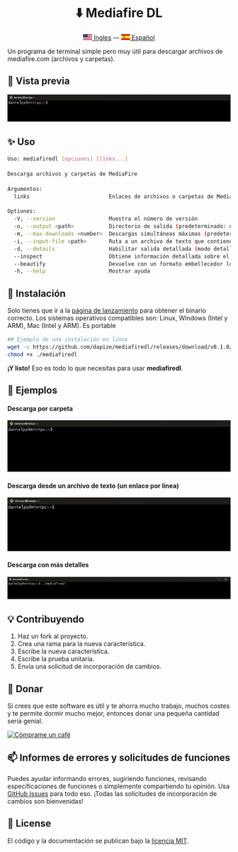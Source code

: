 <div align="center">
    <p>
        <h1>⬇️ Mediafire DL</h1>
    </p>
    <p>
        <a href="README.md"><img src="en_US.png" alt="English Language"/> Ingles</a> — <a href="README-es_ES.md"><img src="es_ES.png" alt="English Language"/> Español</a>
    </p>
</div>

Un programa de terminal simple pero muy útil para descargar archivos de mediafire.com (archivos y carpetas).

## 📸 Vista previa

![Preview!](preview.gif)

## ✨ Uso

```bash
Uso: mediafiredl [opciones] [links...]

Descarga archivos y carpetas de MediaFire

Argumentos:
  links                         Enlaces de archivos o carpetas de MediaFire

Optiones:
  -V, --version                 Muestra el número de versión
  -o, --output <path>           Directorio de salida (predeterminado: directorio actual) (predeterminado: "./")
  -m, --max-downloads <number>  Descargas simultáneas máximas (predeterminado: "2")
  -i, --input-file <path>       Ruta a un archivo de texto que contiene enlaces de MediaFire
  -d, --details                 Habilitar salida detallada (modo detallado) (predeterminado: false)
  --inspect                     Obtiene información detallada sobre el enlace proporcionado sin descargar el archivo. (predeterminado: false)
  --beautify                    Devuelve con un formato embellecedor los datos a mostrar para la opción 'inspect'. (predeterminado: false)
  -h, --help                    Mostrar ayuda
```

## 🔧 Instalación

Solo tienes que ir a la [página de lanzamiento](https://github.com/dapize/mediafiredl/releases/tag/v0.1.0) para obtener el binario correcto. Los sistemas operativos compatibles son: Linux, Windows (Intel y ARM), Mac (Intel y ARM). Es portable

```bash
## Ejemplo de una instalación en linux
wget -c https://github.com/dapize/mediafiredl/releases/download/v0.1.0/mediafiredl_linux -O mediafiredl
chmod +x ./mediafiredl
```

**¡Y listo!** Eso es todo lo que necesitas para usar **mediafiredl**.

## 📌 Ejemplos

#### Descarga por carpeta

![Preview!](folder.gif)

#### Descarga desde un archivo de texto (un enlace por línea)

![Preview!](file.gif)

#### Descarga con más detalles

![Preview!](details.gif)

## 💡 Contribuyendo

1. Haz un fork al proyecto.
2. Crea una rama para la nueva característica.
3. Escribe la nueva característica.
4. Escribe la prueba unitaria.
5. Envía una solicitud de incorporación de cambios.

## 💖 Donar

Si crees que este software es útil y te ahorra mucho trabajo, muchos costes y te permite dormir mucho mejor, entonces donar una pequeña cantidad sería genial.

<a href="https://www.buymeacoffee.com/danielpz" target="_blank"><img src="https://cdn.buymeacoffee.com/buttons/default-orange.png" alt="Cómprame un café" height="41" width="174"></a>

## 📫 Informes de errores y solicitudes de funciones

Puedes ayudar informando errores, sugiriendo funciones, revisando especificaciones de funciones o simplemente compartiendo tu opinión. Usa [GitHub Issues](https://github.com/dapize/mediafiredl/issues) para todo eso. ¡Todas las solicitudes de incorporación de cambios son bienvenidas!

## 🧾 License

El código y la documentación se publican bajo la [licencia MIT](LICENSE).
